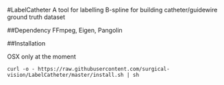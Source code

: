 #LabelCatheter
A tool for labelling B-spline for building catheter/guidewire ground truth dataset                                                                             
                                                            
                                                            
##Dependency
FFmpeg, Eigen, Pangolin

##Installation

OSX only at the moment

```
curl -o - https://raw.githubusercontent.com/surgical-vision/LabelCatheter/master/install.sh | sh
```
